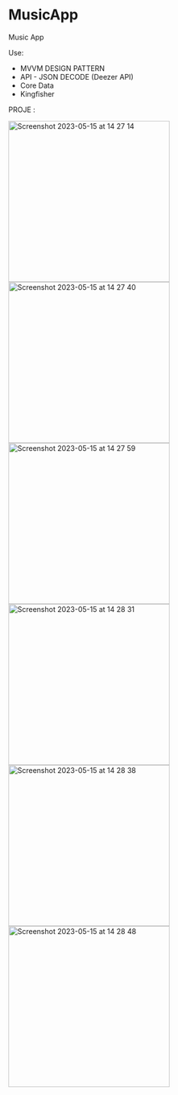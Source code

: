 # MusicApp

Music App

Use:
- MVVM DESIGN PATTERN
- API - JSON DECODE (Deezer API)
- Core Data
- Kingfisher

PROJE : 

<img width="320" alt="Screenshot 2023-05-15 at 14 27 14" src="https://github.com/sehribany/NetflixApp/assets/65239293/6836c0fd-c583-4abd-8b25-f04388d14e6c">

<img width="320" alt="Screenshot 2023-05-15 at 14 27 40" src="https://github.com/sehribany/NetflixApp/assets/65239293/2fb44738-7fbc-46c2-b394-7e8895d82d82">

<img width="320" alt="Screenshot 2023-05-15 at 14 27 59" src="https://github.com/sehribany/NetflixApp/assets/65239293/98cfa972-e598-4de8-a476-c8c392bbaa8c">

<img width="320" alt="Screenshot 2023-05-15 at 14 28 31" src="https://github.com/sehribany/NetflixApp/assets/65239293/81c5a32c-680c-426e-a098-23bd7cce6994">

<img width="320" alt="Screenshot 2023-05-15 at 14 28 38" src="https://github.com/sehribany/NetflixApp/assets/65239293/acec979f-0093-4f83-9940-a5f04977c422">

<img width="320" alt="Screenshot 2023-05-15 at 14 28 48" src="https://github.com/sehribany/NetflixApp/assets/65239293/1c8526f9-8127-455f-a70f-ad171d539cfc">

